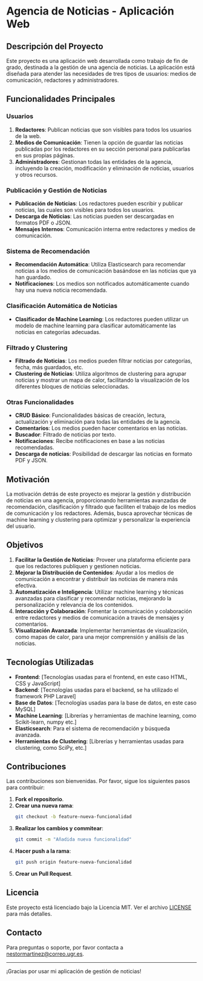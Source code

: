 # Agencia de Noticias - Aplicación Web

## Descripción del Proyecto

Este proyecto es una aplicación web desarrollada como trabajo de fin de grado, destinada a la gestión de una agencia de noticias. La aplicación está diseñada para atender las necesidades de tres tipos de usuarios: medios de comunicación, redactores y administradores.

## Funcionalidades Principales

### Usuarios
1. **Redactores**: Publican noticias que son visibles para todos los usuarios de la web.
2. **Medios de Comunicación**: Tienen la opción de guardar las noticias publicadas por los redactores en su sección personal para publicarlas en sus propias páginas.
3. **Administradores**: Gestionan todas las entidades de la agencia, incluyendo la creación, modificación y eliminación de noticias, usuarios y otros recursos.

### Publicación y Gestión de Noticias
- **Publicación de Noticias**: Los redactores pueden escribir y publicar noticias, las cuales son visibles para todos los usuarios.
- **Descarga de Noticias**: Las noticias pueden ser descargadas en formatos PDF o JSON.
- **Mensajes Internos**: Comunicación interna entre redactores y medios de comunicación.

### Sistema de Recomendación
- **Recomendación Automática**: Utiliza Elasticsearch para recomendar noticias a los medios de comunicación basándose en las noticias que ya han guardado.
- **Notificaciones**: Los medios son notificados automáticamente cuando hay una nueva noticia recomendada.

### Clasificación Automática de Noticias
- **Clasificador de Machine Learning**: Los redactores pueden utilizar un modelo de machine learning para clasificar automáticamente las noticias en categorías adecuadas.

### Filtrado y Clustering
- **Filtrado de Noticias**: Los medios pueden filtrar noticias por categorías, fecha, más guardados, etc.
- **Clustering de Noticias**: Utiliza algoritmos de clustering para agrupar noticias y mostrar un mapa de calor, facilitando la visualización de los diferentes bloques de noticias seleccionadas.

### Otras Funcionalidades
- **CRUD Básico**: Funcionalidades básicas de creación, lectura, actualización y eliminación para todas las entidades de la agencia.
- **Comentarios**: Los medios pueden hacer comentarios en las noticias.
- **Buscador**: Filtrado de noticias por texto.
- **Notificaciones**: Recibe notificaciones en base a las noticias recomendadas.
- **Descarga de noticias**: Posibilidad de descargar las noticias en formato PDF y JSON.

## Motivación

La motivación detrás de este proyecto es mejorar la gestión y distribución de noticias en una agencia, proporcionando herramientas avanzadas de recomendación, clasificación y filtrado que faciliten el trabajo de los medios de comunicación y los redactores. Además, busca aprovechar técnicas de machine learning y clustering para optimizar y personalizar la experiencia del usuario.

## Objetivos

1. **Facilitar la Gestión de Noticias**: Proveer una plataforma eficiente para que los redactores publiquen y gestionen noticias.
2. **Mejorar la Distribución de Contenidos**: Ayudar a los medios de comunicación a encontrar y distribuir las noticias de manera más efectiva.
3. **Automatización e Inteligencia**: Utilizar machine learning y técnicas avanzadas para clasificar y recomendar noticias, mejorando la personalización y relevancia de los contenidos.
4. **Interacción y Colaboración**: Fomentar la comunicación y colaboración entre redactores y medios de comunicación a través de mensajes y comentarios.
5. **Visualización Avanzada**: Implementar herramientas de visualización, como mapas de calor, para una mejor comprensión y análisis de las noticias.

## Tecnologías Utilizadas

- **Frontend**: [Tecnologías usadas para el frontend, en este caso HTML, CSS y JavaScript]
- **Backend**: [Tecnologías usadas para el backend, se ha utilizado el framework PHP Laravel]
- **Base de Datos**: [Tecnologías usadas para la base de datos, en este caso MySQL]
- **Machine Learning**: [Librerías y herramientas de machine learning, como Scikit-learn, numpy etc.]
- **Elasticsearch**: Para el sistema de recomendación y búsqueda avanzada.
- **Herramientas de Clustering**: [Librerías y herramientas usadas para clustering, como SciPy, etc.]

## Contribuciones

Las contribuciones son bienvenidas. Por favor, sigue los siguientes pasos para contribuir:

1. **Fork el repositorio**.
2. **Crear una nueva rama**:
    ```bash
    git checkout -b feature-nueva-funcionalidad
    ```
3. **Realizar los cambios y commitear**:
    ```bash
    git commit -m "Añadida nueva funcionalidad"
    ```
4. **Hacer push a la rama**:
    ```bash
    git push origin feature-nueva-funcionalidad
    ```
5. **Crear un Pull Request**.

## Licencia

Este proyecto está licenciado bajo la Licencia MIT. Ver el archivo [LICENSE](LICENSE) para más detalles.

## Contacto

Para preguntas o soporte, por favor contacta a [nestormartinez@correo.ugr.es](mailto:nestormartinez@correo.ugr.es).

---

¡Gracias por usar mi aplicación de gestión de noticias!
